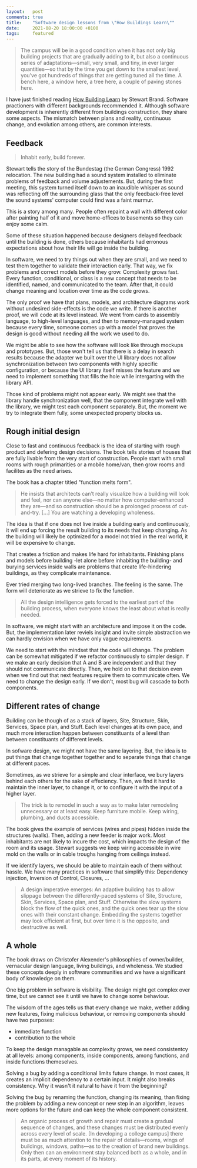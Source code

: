 ```yaml
---
layout:   post
comments: true
title:    "Software design lessons from \"How Buildings Learn\""
date:     2021-08-20 18:00:00 +0100
tags:     featured
---
```


> The campus will be in a good condition
> when it has not only big building projects that are gradually adding to it, but
> also a continuous series of adaptations—small, very small, and tiny, in ever
> larger quantities—so that by the time you get down to the smallest level,
> you’ve got hundreds of things that are getting tuned all the time. A bench
> here, a window here, a tree here, a couple of paving stones here.

I have just finished reading [How Building Learn](https://www.goodreads.com/book/show/38310.How_Buildings_Learn) by Stewart Brand.
Software practioners with different backgrounds recommended it.
Although software development is inherently different from buildings construction,
they share some aspects.
The mismatch between plans and reality, continuous change, and evolution among others,
are common interests.

## Feedback
> Inhabit early, build forever.

Stewart tells the story of the Bundestag (the German Congress) 1992 relocation.
The new building had a sound system installed to eliminate problems of feedback and volume adjustements.
But, during the first meeting, this system turned itself down to an inaudible whisper as
sound was reflecting off the surrounding glass that the only feedback-free level
the sound systems' computer could find was a faint murmur.

This is a story among many.
People often repaint a wall with different color after painting half of it
and move home-offices to basements so they can enjoy some calm.

Some of these situation happened because designers delayed feedback until the building is done,
others because inhabitants had erronous expectations about how their
life will go inside the building.

In software, we need to try things out when they are small,
and we need to test them together to validate their interaction early.
That way, we fix problems and correct models before they grow.
Complexity grows fast. Every function, conditional, or class is a new concept
that needs to be identified, named, and communicated to the team.
After that, it could change meaning and location over time as the code grows.

The only proof we have that plans, models, and architecture diagrams
work without undesired side-effects is the code we write.
If there is another proof, we will code at its level instead.
We went from cards to assembly language, to high-level languages,
and then to memory-managed system because every time, someone comes up with
a model that proves the design is good without needing all the work we used to do.

We might be able to see how the software will look like through mockups and prototypes.
But, those won't tell us that there is a delay in search results because the
adapter we built over the UI library does not allow synchronization between
two components with highly specific configuration, or because the UI library
itself misses the feature and we need to implement something that fills the hole
while intergarting with the library API.

Those kind of problems might not appear early.
We might see that the library handle synchronization well, that the component
integrate well with the library, we might test each component separately.
But, the moment we try to integrate them fully, some unexpected property
blocks us.

## Rough initial design
Close to fast and continuous feedback is the idea of starting with rough product
and defering design decisions.
The book tells stories of houses that are fully livable from the very start of construction.
People start with small rooms with rough primarities or a mobile home/van,
then grow rooms and facilites as the need arises.

The book has a chapter titled "function melts form".

> He insists that architects can’t really visualize how a building will look and feel,
> nor can anyone else—no matter how computer-enhanced they are—and so construction should be a
> prolonged process of cut-and-try. [...] You are watching a developing wholeness.

The idea is that if one does not live inside a building early and continuously,
it will end up forcing the result building to its needs that keep changing.
As the building will likely be optimized for a model not tried
in the real world, it will be expensive to change.

That creates a friction and makes life hard for inhabitants.
Finishing plans and models before building -let alone before inhabiting the building-
and burying services inside walls are problems that create life-hindering buildings,
as they complicate maintenance.

Ever tried merging two long-lived branches. The feeling is the same.
The form will deteriorate as we strieve to fix the function.

> All the design intelligence gets forced to the earliest part of the
> building process, when everyone knows the least about what is really needed.

In software, we might start with an architecture and impose it on the code.
But, the implementation later reviels insight and invite simple abstraction we can
hardly envision when we have only vague requirements.

We need to start with the mindset that the code will change.
The problem can be somewhat mitigated if we refactor continuously to simpler
design.
If we make an early decision that A and B are independent and that they
should not communicate directly.
Then, we hold on to that decision even when we find out that
next features require them to communicate often.
We need to change the design early. If we don't, most bug will cascade to both
components.

## Different rates of change
Building can be though of as a stack of layers,
Site, Structure, Skin, Services, Space plan, and Stuff.
Each level changes at its own pace, and much more interaction
happen between constituants of a level than between constituants
of different levels.

In sofware design, we might not have the same layering.
But, the idea is to put things that change together together
and to separate things that change at different paces.

Sometimes, as we strieve for a simple and clear interface, we bury
layers behind each others for the sake of effeciency. Then, we find it
hard to maintain the inner layer, to change it, or to configure it
with the input of a higher layer.

> The trick is to remodel in such a way as to make later remodeling
> unnecessary or at least easy. Keep furniture mobile. Keep wiring, plumbing,
> and ducts accessible.

The book gives the example of services (wires and pipes)
hidden inside the structures (walls).
Then, adding a new feeder is major work.
Most inhabitants are not likely to incure the cost,
which impacts the design of the room and its usage.
Stewart suggests we keep wiring accessible in wire mold on
the walls or in cable troughs hanging from ceilings instead.

If we identify layers, we should be able to maintain each of them without hassle.
We have many practices in software that simplify this:
Dependency injection, Inversion of Control, Closures, ...

> A design imperative emerges: An adaptive building has to allow slippage
> between the differently-paced systems of Site, Structure, Skin, Services, Space
> plan, and Stuff. Otherwise the slow systems block the flow of the quick ones,
> and the quick ones tear up the slow ones with their constant change.
> Embedding the systems together may look efficient at first, but over time it is
> the opposite, and destructive as well.

## A whole
The book draws on Christofer Alexender's philosophies of owner/builder,
vernacular design language, living buildings, and wholeness.
We studied these concepts deeply in software communities and we have
a significant body of knowledge on them.

One big problem in software is visibility.
The design might get complex over time, but we cannot see it
until we have to change some behaviour.

The wisdom of the ages tells us that every change we make, wether
adding new features, fixing malicious behaviour, or removing
components should have two purposes:
 - immediate function
 - contribution to the whole
 
To keep the design managable as complexity grows, we need
consistentcy at all levels: among components, inside components,
among functions, and inside functions themeselves.

Solving a bug by adding a conditional limits future change.
In most cases, it creates an implicit dependency to a certain input.
It might also breaks consistency. Why it wasn't it natural to have it
from the beginning?

Solving the bug by renaming the function, changing its meaning, than fixing the problem
by adding a new concept or new step in an algorithm, leaves more options for the future
and can keep the whole component consistent.

> An organic process of growth and repair must create a gradual sequence of
> changes, and these changes must be distributed evenly across every level of
> scale. [In developing a college campus] there must be as much attention to
> the repair of details—rooms, wings of buildings, windows, paths—as to the
> creation of brand new buildings. Only then can an environment stay balanced
> both as a whole, and in its parts, at every moment of its history.
